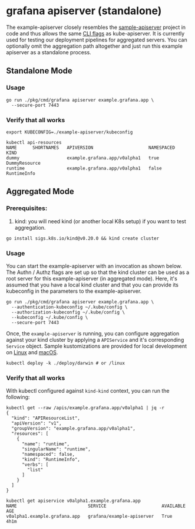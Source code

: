 # grafana apiserver (standalone)

The example-apiserver closely resembles the 
[sample-apiserver](https://github.com/kubernetes/sample-apiserver/tree/master) project in code and thus
allows the same
[CLI flags](https://kubernetes.io/docs/reference/command-line-tools-reference/kube-apiserver/) as kube-apiserver.
It is currently used for testing our deployment pipelines for aggregated servers. You can optionally omit the
aggregation path altogether and just run this example apiserver as a standalone process.

## Standalone Mode

### Usage

```shell
go run ./pkg/cmd/grafana apiserver example.grafana.app \
  --secure-port 7443
```

### Verify that all works

```shell
export KUBECONFIG=./example-apiserver/kubeconfig

kubectl api-resources
NAME      SHORTNAMES   APIVERSION                     NAMESPACED   KIND
dummy                  example.grafana.app/v0alpha1   true         DummyResource
runtime                example.grafana.app/v0alpha1   false        RuntimeInfo
```

## Aggregated Mode

### Prerequisites:
1. kind: you will need kind (or another local K8s setup) if you want to test aggregation.
  ```
  go install sigs.k8s.io/kind@v0.20.0 && kind create cluster
  ```

### Usage

You can start the example-apiserver with an invocation as shown below. The Authn / Authz flags are set up so that the kind cluster
can be used as a root server for this example-apiserver (in aggregated mode). Here, it's assumed that you have a local
kind cluster and that you can provide its kubeconfig in the parameters to the example-apiserver.

```shell
go run ./pkg/cmd/grafana apiserver example.grafana.app \
  --authentication-kubeconfig ~/.kube/config \
  --authorization-kubeconfig ~/.kube/config \
  --kubeconfig ~/.kube/config \
  --secure-port 7443
```

Once, the `example-apiserver` is running, you can configure aggregation against your kind cluster
by applying a `APIService` and it's corresponding `Service` object. Sample kustomizations are provided
for local development on [Linux](./deploy/linux/kustomization.yaml) and [macOS](./deploy/darwin/kustomization.yaml).

```shell
kubectl deploy -k ./deploy/darwin # or /linux
```


### Verify that all works

With kubectl configured against `kind-kind` context, you can run the following:

```shell
kubectl get --raw /apis/example.grafana.app/v0alpha1 | jq -r
{
  "kind": "APIResourceList",
  "apiVersion": "v1",
  "groupVersion": "example.grafana.app/v0alpha1",
  "resources": [
    {
      "name": "runtime",
      "singularName": "runtime",
      "namespaced": false,
      "kind": "RuntimeInfo",
      "verbs": [
        "list"
      ]
    }
  ]
}
```

```shell
kubectl get apiservice v0alpha1.example.grafana.app
NAME                           SERVICE                     AVAILABLE   AGE
v0alpha1.example.grafana.app   grafana/example-apiserver   True        4h1m
```
